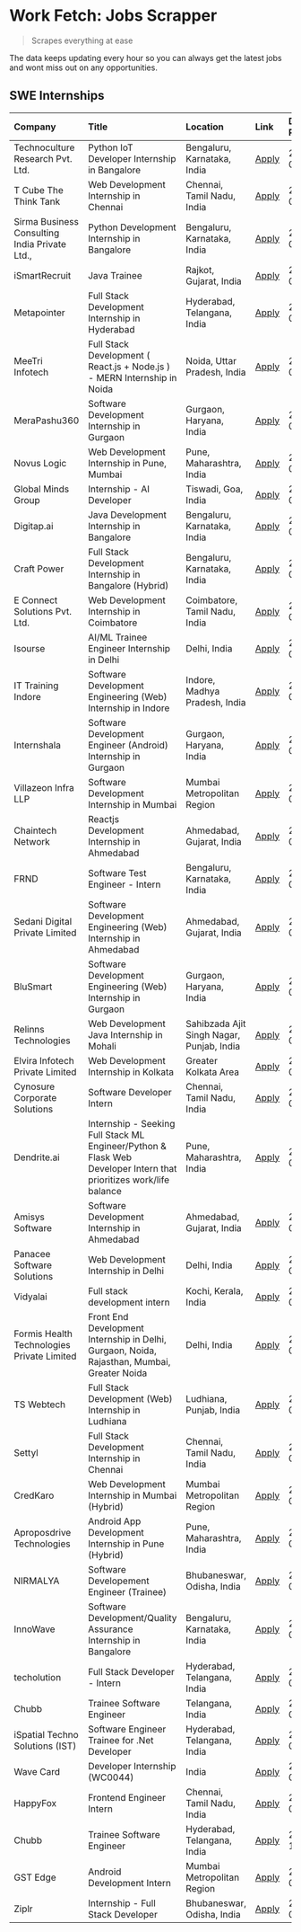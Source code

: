 # Work Fetch: Jobs Scrapper
> Scrapes everything at ease

The data keeps updating every hour so you can always get the latest jobs and wont miss out on any opportunities.

## SWE Internships
<!--START_SECTION:workfetch-->
| Company                                       | Title                                                                                                              | Location                                  | Link                                                                                                                                                                                                                                                                                                                                   | Date Posted   |
|:----------------------------------------------|:-------------------------------------------------------------------------------------------------------------------|:------------------------------------------|:---------------------------------------------------------------------------------------------------------------------------------------------------------------------------------------------------------------------------------------------------------------------------------------------------------------------------------------|:--------------|
| Technoculture Research Pvt. Ltd.              | Python IoT Developer Internship in Bangalore                                                                       | Bengaluru, Karnataka, India               | [Apply](https://in.linkedin.com/jobs/view/python-iot-developer-internship-in-bangalore-at-technoculture-research-pvt-ltd-3995565397?position=17&pageNum=0&refId=EFRUU0IuhgXDEOwy0SwrUA%3D%3D&trackingId=RmGFC%2BGhm6baSAKjIUlkRQ%3D%3D&trk=public_jobs_jserp-result_search-card)                                                       | 2024-08-07    |
| T Cube The Think Tank                         | Web Development Internship in Chennai                                                                              | Chennai, Tamil Nadu, India                | [Apply](https://in.linkedin.com/jobs/view/web-development-internship-in-chennai-at-t-cube-the-think-tank-3995562585?position=31&pageNum=0&refId=EFRUU0IuhgXDEOwy0SwrUA%3D%3D&trackingId=dCL1wNNoYIQ9846AAttcyA%3D%3D&trk=public_jobs_jserp-result_search-card)                                                                         | 2024-08-07    |
| Sirma Business Consulting India Private Ltd., | Python Development Internship in Bangalore                                                                         | Bengaluru, Karnataka, India               | [Apply](https://in.linkedin.com/jobs/view/python-development-internship-in-bangalore-at-sirma-business-consulting-india-private-ltd-3995560980?position=60&pageNum=0&refId=EFRUU0IuhgXDEOwy0SwrUA%3D%3D&trackingId=kkrKn2JUGIyvZNmcx7NFnQ%3D%3D&trk=public_jobs_jserp-result_search-card)                                              | 2024-08-07    |
| iSmartRecruit                                 | Java Trainee                                                                                                       | Rajkot, Gujarat, India                    | [Apply](https://in.linkedin.com/jobs/view/java-trainee-at-ismartrecruit-3992301825?position=27&pageNum=0&refId=EFRUU0IuhgXDEOwy0SwrUA%3D%3D&trackingId=KDLbyjccfylEA9q7J%2Fc0Ew%3D%3D&trk=public_jobs_jserp-result_search-card)                                                                                                        | 2024-08-06    |
| Metapointer                                   | Full Stack Development Internship in Hyderabad                                                                     | Hyderabad, Telangana, India               | [Apply](https://in.linkedin.com/jobs/view/full-stack-development-internship-in-hyderabad-at-metapointer-3993931565?position=35&pageNum=0&refId=EFRUU0IuhgXDEOwy0SwrUA%3D%3D&trackingId=hl7HmVU%2BtRB5%2B1PYuBDLcQ%3D%3D&trk=public_jobs_jserp-result_search-card)                                                                      | 2024-08-05    |
| MeeTri Infotech                               | Full Stack Development ( React.js + Node.js ) - MERN Internship in Noida                                           | Noida, Uttar Pradesh, India               | [Apply](https://in.linkedin.com/jobs/view/full-stack-development-react-js-%2B-node-js-mern-internship-in-noida-at-meetri-infotech-3993195937?position=32&pageNum=0&refId=EFRUU0IuhgXDEOwy0SwrUA%3D%3D&trackingId=AaYS6658fni4OzK%2Feg5XWg%3D%3D&trk=public_jobs_jserp-result_search-card)                                              | 2024-08-04    |
| MeraPashu360                                  | Software Development Internship in Gurgaon                                                                         | Gurgaon, Haryana, India                   | [Apply](https://in.linkedin.com/jobs/view/software-development-internship-in-gurgaon-at-merapashu360-3992563331?position=14&pageNum=0&refId=EFRUU0IuhgXDEOwy0SwrUA%3D%3D&trackingId=mLfniwhwKq3A2PWABWmD5A%3D%3D&trk=public_jobs_jserp-result_search-card)                                                                             | 2024-08-03    |
| Novus Logic                                   | Web Development Internship in Pune, Mumbai                                                                         | Pune, Maharashtra, India                  | [Apply](https://in.linkedin.com/jobs/view/web-development-internship-in-pune-mumbai-at-novus-logic-3992566131?position=25&pageNum=0&refId=EFRUU0IuhgXDEOwy0SwrUA%3D%3D&trackingId=8JZhLvS2ZeqEgoktD519Ew%3D%3D&trk=public_jobs_jserp-result_search-card)                                                                               | 2024-08-03    |
| Global Minds Group                            | Internship - AI Developer                                                                                          | Tiswadi, Goa, India                       | [Apply](https://in.linkedin.com/jobs/view/internship-ai-developer-at-global-minds-group-3991511404?position=58&pageNum=0&refId=EFRUU0IuhgXDEOwy0SwrUA%3D%3D&trackingId=7nGhVCavNhcz2ORa9QvyfA%3D%3D&trk=public_jobs_jserp-result_search-card)                                                                                          | 2024-08-02    |
| Digitap.ai                                    | Java Development Internship in Bangalore                                                                           | Bengaluru, Karnataka, India               | [Apply](https://in.linkedin.com/jobs/view/java-development-internship-in-bangalore-at-digitap-ai-3990246711?position=4&pageNum=0&refId=EFRUU0IuhgXDEOwy0SwrUA%3D%3D&trackingId=SYxraDyb%2B2k9CNcm%2BaDqTg%3D%3D&trk=public_jobs_jserp-result_search-card)                                                                              | 2024-08-01    |
| Craft Power                                   | Full Stack Development Internship in Bangalore (Hybrid)                                                            | Bengaluru, Karnataka, India               | [Apply](https://in.linkedin.com/jobs/view/full-stack-development-internship-in-bangalore-hybrid-at-craft-power-3989209195?position=6&pageNum=0&refId=EFRUU0IuhgXDEOwy0SwrUA%3D%3D&trackingId=eHdHMVz6i0HbjyhXPf923A%3D%3D&trk=public_jobs_jserp-result_search-card)                                                                    | 2024-07-31    |
| E Connect Solutions Pvt. Ltd.                 | Web Development Internship in Coimbatore                                                                           | Coimbatore, Tamil Nadu, India             | [Apply](https://in.linkedin.com/jobs/view/web-development-internship-in-coimbatore-at-e-connect-solutions-pvt-ltd-3989206957?position=20&pageNum=0&refId=EFRUU0IuhgXDEOwy0SwrUA%3D%3D&trackingId=ReV4HYoHaUd71djEIMLYMA%3D%3D&trk=public_jobs_jserp-result_search-card)                                                                | 2024-07-31    |
| Isourse                                       | AI/ML Trainee Engineer Internship in Delhi                                                                         | Delhi, India                              | [Apply](https://in.linkedin.com/jobs/view/ai-ml-trainee-engineer-internship-in-delhi-at-isourse-3988403120?position=15&pageNum=0&refId=EFRUU0IuhgXDEOwy0SwrUA%3D%3D&trackingId=zeBNSynHoTqfjAjPDNnVmQ%3D%3D&trk=public_jobs_jserp-result_search-card)                                                                                  | 2024-07-30    |
| IT Training Indore                            | Software Development Engineering (Web) Internship in Indore                                                        | Indore, Madhya Pradesh, India             | [Apply](https://in.linkedin.com/jobs/view/software-development-engineering-web-internship-in-indore-at-it-training-indore-3987149765?position=29&pageNum=0&refId=EFRUU0IuhgXDEOwy0SwrUA%3D%3D&trackingId=L4CKYSMBOZpJNcC6J%2F5fHg%3D%3D&trk=public_jobs_jserp-result_search-card)                                                      | 2024-07-29    |
| Internshala                                   | Software Development Engineer (Android) Internship in Gurgaon                                                      | Gurgaon, Haryana, India                   | [Apply](https://in.linkedin.com/jobs/view/software-development-engineer-android-internship-in-gurgaon-at-internshala-3987153031?position=47&pageNum=0&refId=EFRUU0IuhgXDEOwy0SwrUA%3D%3D&trackingId=N8opeKSGYLVotQsb9uciyQ%3D%3D&trk=public_jobs_jserp-result_search-card)                                                             | 2024-07-29    |
| Villazeon Infra LLP                           | Software Development Internship in Mumbai                                                                          | Mumbai Metropolitan Region                | [Apply](https://in.linkedin.com/jobs/view/software-development-internship-in-mumbai-at-villazeon-infra-llp-3985431977?position=3&pageNum=0&refId=EFRUU0IuhgXDEOwy0SwrUA%3D%3D&trackingId=lb2MxU2YBqu%2BlUPON3iNwg%3D%3D&trk=public_jobs_jserp-result_search-card)                                                                      | 2024-07-27    |
| Chaintech Network                             | Reactjs Development Internship in Ahmedabad                                                                        | Ahmedabad, Gujarat, India                 | [Apply](https://in.linkedin.com/jobs/view/reactjs-development-internship-in-ahmedabad-at-chaintech-network-3983311547?position=12&pageNum=0&refId=EFRUU0IuhgXDEOwy0SwrUA%3D%3D&trackingId=JexILuQujEF8suu6OAvpTg%3D%3D&trk=public_jobs_jserp-result_search-card)                                                                       | 2024-07-26    |
| FRND                                          | Software Test Engineer - Intern                                                                                    | Bengaluru, Karnataka, India               | [Apply](https://in.linkedin.com/jobs/view/software-test-engineer-intern-at-frnd-3984649347?position=24&pageNum=0&refId=EFRUU0IuhgXDEOwy0SwrUA%3D%3D&trackingId=z0Tt1%2FDbjIlbKPGQW9DaBA%3D%3D&trk=public_jobs_jserp-result_search-card)                                                                                                | 2024-07-25    |
| Sedani Digital Private Limited                | Software Development Engineering (Web) Internship in Ahmedabad                                                     | Ahmedabad, Gujarat, India                 | [Apply](https://in.linkedin.com/jobs/view/software-development-engineering-web-internship-in-ahmedabad-at-sedani-digital-private-limited-3985017980?position=55&pageNum=0&refId=EFRUU0IuhgXDEOwy0SwrUA%3D%3D&trackingId=FLFJkOM%2FBuqkQ3AwCAswCg%3D%3D&trk=public_jobs_jserp-result_search-card)                                       | 2024-07-25    |
| BluSmart                                      | Software Development Engineering (Web) Internship in Gurgaon                                                       | Gurgaon, Haryana, India                   | [Apply](https://in.linkedin.com/jobs/view/software-development-engineering-web-internship-in-gurgaon-at-blusmart-3981371374?position=10&pageNum=0&refId=EFRUU0IuhgXDEOwy0SwrUA%3D%3D&trackingId=kw5CKQWd2dpYXqvIpHbzvQ%3D%3D&trk=public_jobs_jserp-result_search-card)                                                                 | 2024-07-23    |
| Relinns Technologies                          | Web Development Java Internship in Mohali                                                                          | Sahibzada Ajit Singh Nagar, Punjab, India | [Apply](https://in.linkedin.com/jobs/view/web-development-java-internship-in-mohali-at-relinns-technologies-3981368497?position=54&pageNum=0&refId=EFRUU0IuhgXDEOwy0SwrUA%3D%3D&trackingId=jqZwvs6yqPLDvs7tp12NGw%3D%3D&trk=public_jobs_jserp-result_search-card)                                                                      | 2024-07-23    |
| Elvira Infotech Private Limited               | Web Development Internship in Kolkata                                                                              | Greater Kolkata Area                      | [Apply](https://in.linkedin.com/jobs/view/web-development-internship-in-kolkata-at-elvira-infotech-private-limited-3981365953?position=56&pageNum=0&refId=EFRUU0IuhgXDEOwy0SwrUA%3D%3D&trackingId=UMYxvPy48RitwBUbQPVrSg%3D%3D&trk=public_jobs_jserp-result_search-card)                                                               | 2024-07-23    |
| Cynosure Corporate Solutions                  | Software Developer Intern                                                                                          | Chennai, Tamil Nadu, India                | [Apply](https://in.linkedin.com/jobs/view/software-developer-intern-at-cynosure-corporate-solutions-3979445794?position=53&pageNum=0&refId=EFRUU0IuhgXDEOwy0SwrUA%3D%3D&trackingId=l6cus0it2AHrk0n%2B7M6yUw%3D%3D&trk=public_jobs_jserp-result_search-card)                                                                            | 2024-07-20    |
| Dendrite.ai                                   | Internship - Seeking Full Stack ML Engineer/Python & Flask Web Developer Intern that prioritizes work/life balance | Pune, Maharashtra, India                  | [Apply](https://in.linkedin.com/jobs/view/internship-seeking-full-stack-ml-engineer-python-flask-web-developer-intern-that-prioritizes-work-life-balance-at-dendrite-ai-3979097987?position=49&pageNum=0&refId=EFRUU0IuhgXDEOwy0SwrUA%3D%3D&trackingId=2nytp9j9kVKCxMegufBhfQ%3D%3D&trk=public_jobs_jserp-result_search-card)          | 2024-07-18    |
| Amisys Software                               | Software Development Internship in Ahmedabad                                                                       | Ahmedabad, Gujarat, India                 | [Apply](https://in.linkedin.com/jobs/view/software-development-internship-in-ahmedabad-at-amisys-software-3979670728?position=51&pageNum=0&refId=EFRUU0IuhgXDEOwy0SwrUA%3D%3D&trackingId=Bnag7s%2BXPe0%2FEFDBS9DqTw%3D%3D&trk=public_jobs_jserp-result_search-card)                                                                    | 2024-07-18    |
| Panacee Software Solutions                    | Web Development Internship in Delhi                                                                                | Delhi, India                              | [Apply](https://in.linkedin.com/jobs/view/web-development-internship-in-delhi-at-panacee-software-solutions-3979674395?position=57&pageNum=0&refId=EFRUU0IuhgXDEOwy0SwrUA%3D%3D&trackingId=U615uct9EaGQ4XCY1d2psg%3D%3D&trk=public_jobs_jserp-result_search-card)                                                                      | 2024-07-18    |
| Vidyalai                                      | Full stack development intern                                                                                      | Kochi, Kerala, India                      | [Apply](https://in.linkedin.com/jobs/view/full-stack-development-intern-at-vidyalai-3969584008?position=52&pageNum=0&refId=EFRUU0IuhgXDEOwy0SwrUA%3D%3D&trackingId=6MSoKmdDzsOH2W2aWmUkxQ%3D%3D&trk=public_jobs_jserp-result_search-card)                                                                                              | 2024-07-17    |
| Formis Health Technologies Private Limited    | Front End Development Internship in Delhi, Gurgaon, Noida, Rajasthan, Mumbai, Greater Noida                        | Delhi, India                              | [Apply](https://in.linkedin.com/jobs/view/front-end-development-internship-in-delhi-gurgaon-noida-rajasthan-mumbai-greater-noida-at-formis-health-technologies-private-limited-3977027230?position=38&pageNum=0&refId=EFRUU0IuhgXDEOwy0SwrUA%3D%3D&trackingId=uvJg3Zg%2ByNsljSf730oM5Q%3D%3D&trk=public_jobs_jserp-result_search-card) | 2024-07-15    |
| TS Webtech                                    | Full Stack Development (Web) Internship in Ludhiana                                                                | Ludhiana, Punjab, India                   | [Apply](https://in.linkedin.com/jobs/view/full-stack-development-web-internship-in-ludhiana-at-ts-webtech-3977022606?position=41&pageNum=0&refId=EFRUU0IuhgXDEOwy0SwrUA%3D%3D&trackingId=w1AgbmraKOsDWsZbgGxbBQ%3D%3D&trk=public_jobs_jserp-result_search-card)                                                                        | 2024-07-15    |
| Settyl                                        | Full Stack Development Internship in Chennai                                                                       | Chennai, Tamil Nadu, India                | [Apply](https://in.linkedin.com/jobs/view/full-stack-development-internship-in-chennai-at-settyl-3977022609?position=50&pageNum=0&refId=EFRUU0IuhgXDEOwy0SwrUA%3D%3D&trackingId=8C%2Ft9KrtXKQBK4%2FUddBW3w%3D%3D&trk=public_jobs_jserp-result_search-card)                                                                             | 2024-07-15    |
| CredKaro                                      | Web Development Internship in Mumbai (Hybrid)                                                                      | Mumbai Metropolitan Region                | [Apply](https://in.linkedin.com/jobs/view/web-development-internship-in-mumbai-hybrid-at-credkaro-3973533268?position=9&pageNum=0&refId=EFRUU0IuhgXDEOwy0SwrUA%3D%3D&trackingId=cJWpbdsZZOA6Dc2y1HjjRA%3D%3D&trk=public_jobs_jserp-result_search-card)                                                                                 | 2024-07-11    |
| Aproposdrive Technologies                     | Android App Development Internship in Pune (Hybrid)                                                                | Pune, Maharashtra, India                  | [Apply](https://in.linkedin.com/jobs/view/android-app-development-internship-in-pune-hybrid-at-aproposdrive-technologies-3973535209?position=40&pageNum=0&refId=EFRUU0IuhgXDEOwy0SwrUA%3D%3D&trackingId=PSARh%2FV8hAP%2FWe8ndeuK%2Bw%3D%3D&trk=public_jobs_jserp-result_search-card)                                                   | 2024-07-11    |
| NIRMALYA                                      | Software Developement Engineer (Trainee)                                                                           | Bhubaneswar, Odisha, India                | [Apply](https://in.linkedin.com/jobs/view/software-developement-engineer-trainee-at-nirmalya-3969043399?position=21&pageNum=0&refId=EFRUU0IuhgXDEOwy0SwrUA%3D%3D&trackingId=Yi7vmYcBny5CV0TKAVQLXw%3D%3D&trk=public_jobs_jserp-result_search-card)                                                                                     | 2024-07-08    |
| InnoWave                                      | Software Development/Quality Assurance Internship in Bangalore                                                     | Bengaluru, Karnataka, India               | [Apply](https://in.linkedin.com/jobs/view/software-development-quality-assurance-internship-in-bangalore-at-innowave-3970349934?position=59&pageNum=0&refId=EFRUU0IuhgXDEOwy0SwrUA%3D%3D&trackingId=QxWI2xrCjJJvbaTuov1A7w%3D%3D&trk=public_jobs_jserp-result_search-card)                                                             | 2024-07-08    |
| techolution                                   | Full Stack Developer - Intern                                                                                      | Hyderabad, Telangana, India               | [Apply](https://in.linkedin.com/jobs/view/full-stack-developer-intern-at-techolution-3947911862?position=34&pageNum=0&refId=EFRUU0IuhgXDEOwy0SwrUA%3D%3D&trackingId=E74LV%2F472712X3ckC4TANw%3D%3D&trk=public_jobs_jserp-result_search-card)                                                                                           | 2024-06-06    |
| Chubb                                         | Trainee Software Engineer                                                                                          | Telangana, India                          | [Apply](https://in.linkedin.com/jobs/view/trainee-software-engineer-at-chubb-3955950075?position=44&pageNum=0&refId=EFRUU0IuhgXDEOwy0SwrUA%3D%3D&trackingId=Ym5lVsyP2NVcSxc9RIJ1zw%3D%3D&trk=public_jobs_jserp-result_search-card)                                                                                                     | 2024-05-27    |
| iSpatial Techno Solutions (IST)               | Software Engineer Trainee for .Net Developer                                                                       | Hyderabad, Telangana, India               | [Apply](https://in.linkedin.com/jobs/view/software-engineer-trainee-for-net-developer-at-ispatial-techno-solutions-ist-3917308013?position=30&pageNum=0&refId=EFRUU0IuhgXDEOwy0SwrUA%3D%3D&trackingId=9CMccoUAp1B73RAX2rYMkw%3D%3D&trk=public_jobs_jserp-result_search-card)                                                           | 2024-05-04    |
| Wave Card                                     | Developer Internship (WC0044)                                                                                      | India                                     | [Apply](https://in.linkedin.com/jobs/view/developer-internship-wc0044-at-wave-card-3900079966?position=11&pageNum=0&refId=EFRUU0IuhgXDEOwy0SwrUA%3D%3D&trackingId=4f4IkbSTvx%2BqZyrp9y5xuA%3D%3D&trk=public_jobs_jserp-result_search-card)                                                                                             | 2024-04-15    |
| HappyFox                                      | Frontend Engineer Intern                                                                                           | Chennai, Tamil Nadu, India                | [Apply](https://in.linkedin.com/jobs/view/frontend-engineer-intern-at-happyfox-3848357951?position=45&pageNum=0&refId=EFRUU0IuhgXDEOwy0SwrUA%3D%3D&trackingId=jsNykIEFOut84vqGrBhMYQ%3D%3D&trk=public_jobs_jserp-result_search-card)                                                                                                   | 2024-03-07    |
| Chubb                                         | Trainee Software Engineer                                                                                          | Hyderabad, Telangana, India               | [Apply](https://in.linkedin.com/jobs/view/trainee-software-engineer-at-chubb-3811550279?position=48&pageNum=0&refId=EFRUU0IuhgXDEOwy0SwrUA%3D%3D&trackingId=EO7Xdw8T2Vx2cMKTWPybog%3D%3D&trk=public_jobs_jserp-result_search-card)                                                                                                     | 2023-12-28    |
| GST Edge                                      | Android Development Intern                                                                                         | Mumbai Metropolitan Region                | [Apply](https://in.linkedin.com/jobs/view/android-development-intern-at-gst-edge-3656593964?position=33&pageNum=0&refId=EFRUU0IuhgXDEOwy0SwrUA%3D%3D&trackingId=XlvgKvUFJ9PQ9WtBmwMdPg%3D%3D&trk=public_jobs_jserp-result_search-card)                                                                                                 | 2023-06-12    |
| Ziplr                                         | Internship - Full Stack Developer                                                                                  | Bhubaneswar, Odisha, India                | [Apply](https://in.linkedin.com/jobs/view/internship-full-stack-developer-at-ziplr-3645675705?position=8&pageNum=0&refId=EFRUU0IuhgXDEOwy0SwrUA%3D%3D&trackingId=XAp0nZp%2F%2F8Yy9oJmeMD3Jw%3D%3D&trk=public_jobs_jserp-result_search-card)                                                                                            | 2023-06-02    |
<!--END_SECTION:workfetch-->
